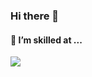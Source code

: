 ### Hi there 👋
 
<h4> 🔭 I’m skilled at ...</h4>  
<img src="https://img.shields.io/badge/javascript%20-%23F7DF1E.svg?&style=for-the-badge&logo=javascript&logoColor=white" />&nbsp;&nbsp;
